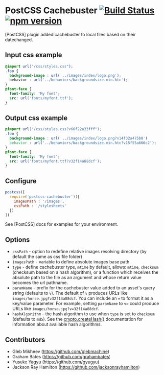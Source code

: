 # PostCSS Cachebuster [![Build Status](https://travis-ci.org/glebmachine/postcss-cachebuster.svg?branch=master)](https://travis-ci.org/glebmachine/postcss-cachebuster) [![npm version](https://badge.fury.io/js/postcss-cachebuster.svg)](http://badge.fury.io/js/postcss-cachebuster)

[PostCSS] plugin added cachebuster to local files based on their datechanged.


## Input css example
```css
@import url("/css/styles.css");
.foo {
  background-image : url('../images/index/logo.png');
  behavior : url('../behaviors/backgroundsize.min.htc');
}
@font-face {
  font-family: 'My font';
  src: url('fonts/myfont.ttf');
}
```

## Output css example
```css
@import url("/css/styles.css?v66f22a33fff");
.foo {
  background-image : url('../images/index/logo.png?v14f32a475b8')
  behavior : url('../behaviors/backgroundsize.min.htc?v15f55a666c2');
}
@font-face {
  font-family: 'My font';
  src: url('fonts/myfont.ttf?v32f14a88dcf');
}
```

## Configure
```js
postcss([ 
  require('postcss-cachebuster')({
    imagesPath : '/images', 
    cssPath : '/stylesheets'
  }) 
])
```
See [PostCSS] docs for examples for your environment.

## Options

- `cssPath` - option to redefine relative images resolving directory (by default the same as css file folder)
- `imagesPath` - variable to define absolute images base path
- `type` - define cachebuster type, `mtime` by default, allows: `mtime`, `checksum` (checksum based on a hash algorithm),
  or a function which receives the absolute path to the file as an argument and whose return value becomes
  the url pathname.
- `paramName` - prefix for the cachebuster value added to an asset's query
  string (defaults to `v`). The default of `v` produces URLs like
  `images/horse.jpg?v32f14a88dcf`. You can include an `=` to format it as a
  key/value parameter. For example, setting `paramName` to `v=` could produce
  URLs like `images/horse.jpg?v=32f14a88dcf`.
- `hashAlgorithm` - the hash algorithm to use when `type` is set to `checksum` (defaults to `md5`).
  See the [crypto.createHash()](https://nodejs.org/api/crypto.html#crypto_crypto_createhash_algorithm_options)
  documentation for information about available hash algorithms.


## Contributors
- Gleb Mikheev (https://github.com/glebmachine)
- Graham Bates (https://github.com/grahambates)
- Yusuke Yagyu (https://github.com/gyugyu)
- Jackson Ray Hamilton (https://github.com/jacksonrayhamilton)
